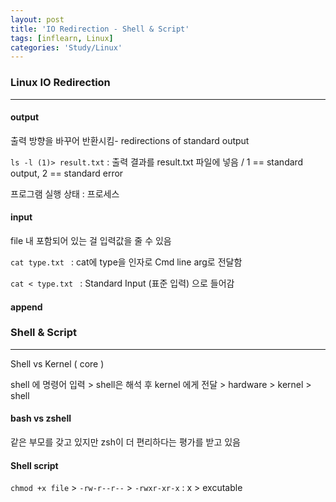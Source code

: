 ```yaml
---
layout: post
title: 'IO Redirection - Shell & Script'
tags: [inflearn, Linux]
categories: 'Study/Linux'
---
```


### Linux IO Redirection

---

#### output

출력 방향을 바꾸어 반환시킴- redirections of standard output

`ls -l (1)> result.txt` : 출력 결과를 result.txt 파일에 넣음 / 1 == standard output, 2 == standard error

프로그램 실행 상태 : 프로세스



#### input

file 내 포함되어 있는 걸 입력값을 줄 수 있음

`cat type.txt ` : cat에 type을 인자로 Cmd line arg로 전달함 

`cat < type.txt ` : Standard Input (표준 입력) 으로 들어감



#### append



### Shell & Script

---

Shell vs Kernel ( core )

shell 에 명령어 입력 > shell은 해석 후 kernel 에게 전달 > hardware > kernel > shell



#### bash vs zshell

같은 부모를 갖고 있지만 zsh이 더 편리하다는 평가를 받고 있음



#### Shell script

`chmod +x file` > `-rw-r--r--` > `-rwxr-xr-x` : x > excutable


